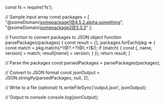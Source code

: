 const fs = require('fs');

// Sample input array
const packages = [
  "@someDomain/somepackage1@4.5.2.alpha.something",
  "@someDomain/somepackage2@3.3.3"
];

// Function to convert packages to JSON object
function parsePackages(packages) {
  const result = {};
  packages.forEach(pkg => {
    const match = pkg.match(/^(@?.+?)@(.+)$/);
    if (match) {
      const [, name, version] = match;
      result[name] = version;
    }
  });
  return result;
}

// Parse the packages
const parsedPackages = parsePackages(packages);

// Convert to JSON format
const jsonOutput = JSON.stringify(parsedPackages, null, 2);

// Write to a file (optional)
fs.writeFileSync('output.json', jsonOutput);

// Output to console
console.log(jsonOutput);
